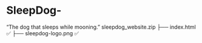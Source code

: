 # SleepDog-
 “The dog that sleeps while mooning.”
sleepdog_website.zip
├── index.html ✅
├── sleepdog-logo.png ✅
